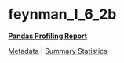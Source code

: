 # feynman_I_6_2b

[**Pandas Profiling Report**](https://epistasislab.github.io/pmlb/profile/feynman_I_6_2b.html)

[Metadata](metadata.yaml) | [Summary Statistics](summary_stats.tsv)

